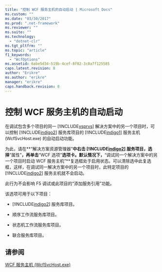 ```yaml
---
title: "控制 WCF 服务主机的自动启动 | Microsoft Docs"
ms.custom: ""
ms.date: "03/30/2017"
ms.prod: ".net-framework"
ms.reviewer: ""
ms.suite: ""
ms.technology: 
  - "dotnet-clr"
ms.tgt_pltfrm: ""
ms.topic: "article"
f1_keywords: 
  - "WcfOptions"
ms.assetid: 6abe5d34-519b-4cef-8f02-3c0a7f125585
caps.latest.revision: 8
author: "Erikre"
ms.author: "erikre"
manager: "erikre"
caps.handback.revision: 8
---
```

# 控制 WCF 服务主机的自动启动
在调试包含多个项目的同一 [!INCLUDE[vsprvs](../../../includes/vsprvs-md.md)] 解决方案中的另一个项目时，可以控制 [!INCLUDE[indigo2](../../../includes/indigo2-md.md)] 服务库项目的 [!INCLUDE[indigo1](../../../includes/indigo1-md.md)] 服务主机 \(WcfSvcHost.exe\) 的自动启动功能。  
  
 为此，请在**“解决方案资源管理器”**中右击 [!INCLUDE[indigo2](../../../includes/indigo2-md.md)] 服务项目，选择**“属性”**，再单击**“WCF 选项”**选项卡。默认情况下，**“调试同一个解决方案中的另一个项目时启动 WCF 服务主机”**复选框处于启用状态。可以清除选中此复选框，这样，在调试同一解决方案中的另一个项目时，此特定项目的 [!INCLUDE[indigo2](../../../includes/indigo2-md.md)] 服务主机就不会启动。  
  
 此行为不会影响 F5 调试或此项目的“添加服务引用”功能。  
  
 该选项可用于以下项目：  
  
-   [!INCLUDE[indigo2](../../../includes/indigo2-md.md)] 服务库项目。  
  
-   顺序工作流服务库项目。  
  
-   状态机工作流服务库项目。  
  
-   联合服务库项目。  
  
## 请参阅  
 [WCF 服务主机 \(WcfSvcHost.exe\)](../../../docs/framework/wcf/wcf-service-host-wcfsvchost-exe.md)